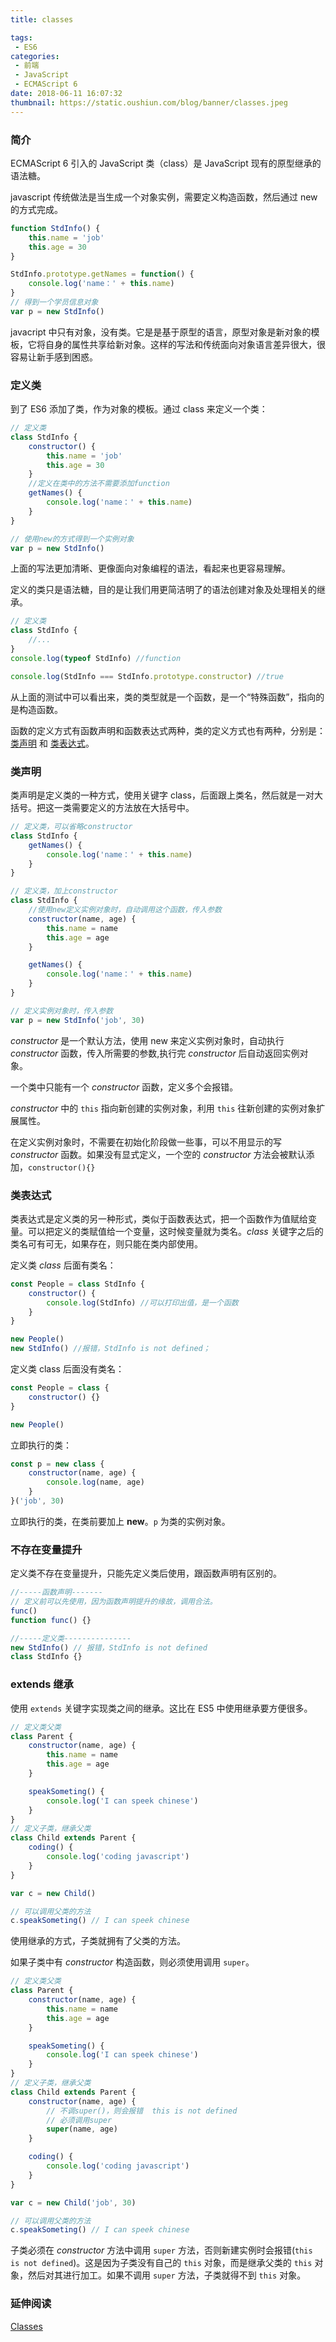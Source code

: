 ```yaml
---
title: classes

tags:
 - ES6
categories:
 - 前端
 - JavaScript
 - ECMAScript 6
date: 2018-06-11 16:07:32
thumbnail: https://static.oushiun.com/blog/banner/classes.jpeg
---
```


### 简介

ECMAScript 6 引入的 JavaScript 类（class）是 JavaScript 现有的原型继承的语法糖。

javascript 传统做法是当生成一个对象实例，需要定义构造函数，然后通过 new 的方式完成。

``` javascript
function StdInfo() {
    this.name = 'job'
    this.age = 30
}

StdInfo.prototype.getNames = function() {
    console.log('name：' + this.name)
}
// 得到一个学员信息对象
var p = new StdInfo()
```

javacript 中只有对象，没有类。它是是基于原型的语言，原型对象是新对象的模板，它将自身的属性共享给新对象。这样的写法和传统面向对象语言差异很大，很容易让新手感到困惑。

<!-- more -->

### 定义类

到了 ES6 添加了类，作为对象的模板。通过 class 来定义一个类：

``` javascript
// 定义类
class StdInfo {
    constructor() {
        this.name = 'job'
        this.age = 30
    }
    //定义在类中的方法不需要添加function
    getNames() {
        console.log('name：' + this.name)
    }
}

// 使用new的方式得到一个实例对象
var p = new StdInfo()
```

上面的写法更加清晰、更像面向对象编程的语法，看起来也更容易理解。

定义的类只是语法糖，目的是让我们用更简洁明了的语法创建对象及处理相关的继承。

``` javascript
// 定义类
class StdInfo {
    //...
}
console.log(typeof StdInfo) //function

console.log(StdInfo === StdInfo.prototype.constructor) //true
```

从上面的测试中可以看出来，类的类型就是一个函数，是一个“特殊函数”，指向的是构造函数。

函数的定义方式有函数声明和函数表达式两种，类的定义方式也有两种，分别是：[类声明](#类声明) 和 [类表达式](#类表达式)。

### 类声明

类声明是定义类的一种方式，使用关键字 class，后面跟上类名，然后就是一对大括号。把这一类需要定义的方法放在大括号中。

``` javascript
// 定义类，可以省略constructor
class StdInfo {
    getNames() {
        console.log('name：' + this.name)
    }
}

// 定义类，加上constructor
class StdInfo {
    //使用new定义实例对象时，自动调用这个函数，传入参数
    constructor(name, age) {
        this.name = name
        this.age = age
    }

    getNames() {
        console.log('name：' + this.name)
    }
}

// 定义实例对象时，传入参数
var p = new StdInfo('job', 30)
```

_constructor_ 是一个默认方法，使用 new 来定义实例对象时，自动执行 _constructor_ 函数，传入所需要的参数,执行完 _constructor_ 后自动返回实例对象。

一个类中只能有一个 _constructor_ 函数，定义多个会报错。

_constructor_ 中的 `this` 指向新创建的实例对象，利用 `this` 往新创建的实例对象扩展属性。

在定义实例对象时，不需要在初始化阶段做一些事，可以不用显示的写 _constructor_ 函数。如果没有显式定义，一个空的 _constructor_ 方法会被默认添加，`constructor(){}`

### 类表达式

类表达式是定义类的另一种形式，类似于函数表达式，把一个函数作为值赋给变量。可以把定义的类赋值给一个变量，这时候变量就为类名。_class_ 关键字之后的类名可有可无，如果存在，则只能在类内部使用。

定义类 _class_ 后面有类名：

``` javascript
const People = class StdInfo {
    constructor() {
        console.log(StdInfo) //可以打印出值，是一个函数
    }
}

new People()
new StdInfo() //报错，StdInfo is not defined；
```

定义类 class 后面没有类名：

``` javascript
const People = class {
    constructor() {}
}

new People()
```

立即执行的类：

``` javascript
const p = new class {
    constructor(name, age) {
        console.log(name, age)
    }
}('job', 30)
```

立即执行的类，在类前要加上 **new**。`p` 为类的实例对象。

### 不存在变量提升

定义类不存在变量提升，只能先定义类后使用，跟函数声明有区别的。

``` javascript
//-----函数声明-------
// 定义前可以先使用，因为函数声明提升的缘故，调用合法。
func()
function func() {}

//-----定义类---------------
new StdInfo() // 报错，StdInfo is not defined
class StdInfo {}
```

### extends 继承

使用 `extends` 关键字实现类之间的继承。这比在 ES5 中使用继承要方便很多。

``` javascript
// 定义类父类
class Parent {
    constructor(name, age) {
        this.name = name
        this.age = age
    }

    speakSometing() {
        console.log('I can speek chinese')
    }
}
// 定义子类，继承父类
class Child extends Parent {
    coding() {
        console.log('coding javascript')
    }
}

var c = new Child()

// 可以调用父类的方法
c.speakSometing() // I can speek chinese
```

使用继承的方式，子类就拥有了父类的方法。

如果子类中有 _constructor_ 构造函数，则必须使用调用 `super`。

``` javascript
// 定义类父类
class Parent {
    constructor(name, age) {
        this.name = name
        this.age = age
    }

    speakSometing() {
        console.log('I can speek chinese')
    }
}
// 定义子类，继承父类
class Child extends Parent {
    constructor(name, age) {
        // 不调super()，则会报错  this is not defined
        // 必须调用super
        super(name, age)
    }

    coding() {
        console.log('coding javascript')
    }
}

var c = new Child('job', 30)

// 可以调用父类的方法
c.speakSometing() // I can speek chinese
```

子类必须在 _constructor_ 方法中调用 `super` 方法，否则新建实例时会报错(`this is not defined`)。这是因为子类没有自己的 `this` 对象，而是继承父类的 `this` 对象，然后对其进行加工。如果不调用 `super` 方法，子类就得不到 `this` 对象。

### 延伸阅读

[Classes](https://developer.mozilla.org/en-US/docs/Web/JavaScript/Reference/Classes)
